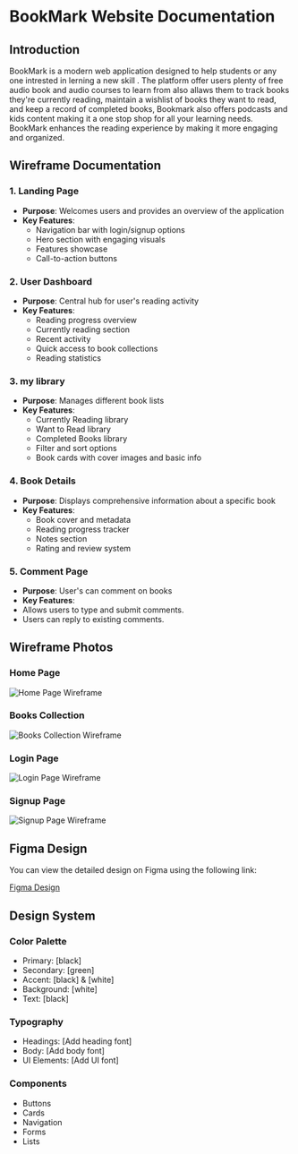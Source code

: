 # BookMark Website Documentation

## Introduction

BookMark is a modern web application designed to help students or any one intrested in lerning a new skill . The platform offer users plenty of free audio book and audio courses to learn from also allaws them to track books they're currently reading, maintain a wishlist of books they want to read, and keep a record of completed books, Bookmark also offers podcasts and kids content making it a one stop shop for all your learning needs. BookMark enhances the reading experience by making it more engaging and organized.

## Wireframe Documentation

### 1. Landing Page
- **Purpose**: Welcomes users and provides an overview of the application
- **Key Features**:
  - Navigation bar with login/signup options
  - Hero section with engaging visuals
  - Features showcase
  - Call-to-action buttons

### 2. User Dashboard
- **Purpose**: Central hub for user's reading activity
- **Key Features**:
  - Reading progress overview
  - Currently reading section
  - Recent activity
  - Quick access to book collections
  - Reading statistics

### 3. my library
- **Purpose**: Manages different book lists
- **Key Features**:
  - Currently Reading library
  - Want to Read library
  - Completed Books library
  - Filter and sort options
  - Book cards with cover images and basic info

### 4. Book Details
- **Purpose**: Displays comprehensive information about a specific book
- **Key Features**:
  - Book cover and metadata
  - Reading progress tracker
  - Notes section
  - Rating and review system

### 5. Comment Page
- **Purpose**: User's can comment on books
- **Key Features**:
- Allows users to type and submit comments.
- Users can reply to existing comments.

## Wireframe Photos

### Home Page
![Home Page Wireframe](./pics/Home.png)

### Books Collection
![Books Collection Wireframe](./pics/Books.png)

### Login Page
![Login Page Wireframe](./pics/Login.png)

### Signup Page
![Signup Page Wireframe](./pics/Signup.png)

## Figma Design

You can view the detailed design on Figma using the following link:

[Figma Design](https://www.figma.com/design/mQRPz0YTo5h6GPERSgUhEy/Bookmark?node-id=0-1&t=JxpQ87K6JPMyAnng-1)

## Design System

### Color Palette
- Primary: [black]
- Secondary: [green]
- Accent: [black] & [white]
- Background: [white]
- Text: [black]

### Typography
- Headings: [Add heading font]
- Body: [Add body font]
- UI Elements: [Add UI font]

### Components
- Buttons
- Cards
- Navigation
- Forms
- Lists
